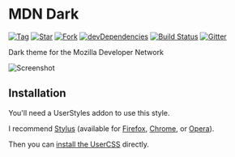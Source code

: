 # MDN Dark

[![Tag](https://img.shields.io/github/tag/AfroThundr3007730/MDN-Dark.svg?label=tag)](https://github.com/AfroThundr3007730/MDN-Dark/tags)
[![Star](https://github-svg-buttons.herokuapp.com/star.svg?user=AfroThundr3007730&repo=MDN-Dark&style=flat&background=007ec6)](https://github.com/AfroThundr3007730/MDN-Dark/stargazers)
[![Fork](https://github-svg-buttons.herokuapp.com/fork.svg?user=AfroThundr3007730&repo=MDN-Dark&style=flat&background=007ec6)](https://github.com/AfroThundr3007730/MDN-Dark/fork)
[![devDependencies](https://img.shields.io/david/dev/AfroThundr3007730/MDN-Dark.svg?label=%20devDependencies%20)](https://david-dm.org/AfroThundr3007730/MDN-Dark?type=dev)
[![Build Status](https://travis-ci.com/AfroThundr3007730/MDN-Dark.svg?branch=master)](https://travis-ci.com/AfroThundr3007730/MDN-Dark)
[![Gitter](https://img.shields.io/gitter/room/AfroThundr3007730/MDN-Dark.js.svg?maxAge=2592000)](https://gitter.im/StylishThemes/Lobby)

Dark theme for the Mozilla Developer Network

![Screenshot](https://i.imgur.com/KRmVJTQ.png)

## Installation

You'll need a UserStyles addon to use this style.

I recommend [Stylus][1] (available for [Firefox][2], [Chrome][3], or [Opera][4]).

Then you can [install the UserCSS][5] directly.

[1]: https://add0n.com/stylus.html
[2]: https://addons.mozilla.org/en-US/firefox/addon/styl-us/
[3]: https://chrome.google.com/webstore/detail/stylus/clngdbkpkpeebahjckkjfobafhncgmne
[4]: https://addons.opera.com/en/extensions/details/stylus/
[5]: https://github.com/AfroThundr3007730/MDN-Dark/raw/master/mdn-dark.user.css
